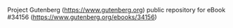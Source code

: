 Project Gutenberg (https://www.gutenberg.org) public repository for eBook #34156 (https://www.gutenberg.org/ebooks/34156)
